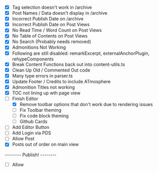 - [x] Tag selection doesn't work in /archive
- [x] Post Names / Data doesn't display in /archive
- [x] Incorrect Publish Date on /archive
- [x] Incorrect Publish Date on Post Views
- [x] No Read Time / Word Count on Post Views
- [x] No Table of Contents on Post Views
- [x] No Search (Probably needs removed)
- [x] Admonitions Not Working
- [x] Following are still disabled: remarkExcerpt, externalAnchorPlugin, rehypeComponents
- [x] Break Content Functions back out into content-utils.ts
- [x] Clean Up Old / Commented Out code
- [x] Many type errors in parser.ts
- [x] Update Footer / Credits to include ATmosphere
- [x] Admonition Titles not working
- [x] TOC not lining up wth page view
- [ ] Finish Editor
  - [x] Remove toolbar options that don't work due to rendering issues
  - [ ] Fix Toolbar theming
  - [ ] Fix code block theming
  - [ ] Github Cards
- [ ] Add Editor Button
- [ ] Add Login via PDS
- [ ] Allow Post
- [x] Posts out of order on main view

-------- Publish! --------

- [ ] Allow 